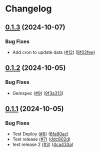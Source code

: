 # Changelog

## [0.1.3](https://github.com/somleng/rate_center/compare/v0.1.2...v0.1.3) (2024-10-07)


### Bug Fixes

* Add cron to update data ([#12](https://github.com/somleng/rate_center/issues/12)) ([8f02fee](https://github.com/somleng/rate_center/commit/8f02feef2f766a2b7f7dc46ee4a2e5da01f0d444))

## [0.1.2](https://github.com/somleng/rate_center/compare/v0.1.1...v0.1.2) (2024-10-05)


### Bug Fixes

* Gemspec ([#9](https://github.com/somleng/rate_center/issues/9)) ([9f3a313](https://github.com/somleng/rate_center/commit/9f3a3138f005523c48b98ec64c827f73f67e25d1))

## [0.1.1](https://github.com/somleng/rate_center/compare/v0.1.0...v0.1.1) (2024-10-05)


### Bug Fixes

* Test Deploy ([#8](https://github.com/somleng/rate_center/issues/8)) ([8fa90ac](https://github.com/somleng/rate_center/commit/8fa90ace1d9cf4aa9be8a8ef98c2cb93712f13ca))
* Test release ([#7](https://github.com/somleng/rate_center/issues/7)) ([ddc802d](https://github.com/somleng/rate_center/commit/ddc802d9bb2e3b5c3d4ce69774ec34d850837474))
* test release 2 ([#3](https://github.com/somleng/rate_center/issues/3)) ([4ca433a](https://github.com/somleng/rate_center/commit/4ca433a4ddeb936899969e2ac146a200ca3cef5b))

